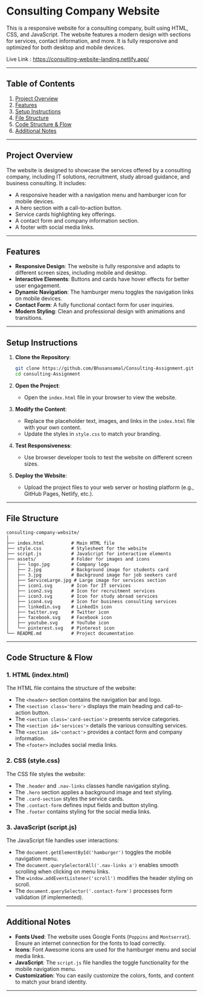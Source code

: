 # Consulting Company Website

This is a responsive website for a consulting company, built using HTML, CSS, and JavaScript. The website features a modern design with sections for services, contact information, and more. It is fully responsive and optimized for both desktop and mobile devices.

Live Link : https://consulting-website-landing.netlify.app/

---

## Table of Contents
1. [Project Overview](#project-overview)
2. [Features](#features)
3. [Setup Instructions](#setup-instructions)
4. [File Structure](#file-structure)
5. [Code Structure & Flow](#code-structure--flow)
6. [Additional Notes](#additional-notes)

---

## Project Overview
The website is designed to showcase the services offered by a consulting company, including IT solutions, recruitment, study abroad guidance, and business consulting. It includes:
- A responsive header with a navigation menu and hamburger icon for mobile devices.
- A hero section with a call-to-action button.
- Service cards highlighting key offerings.
- A contact form and company information section.
- A footer with social media links.

---

## Features
- **Responsive Design**: The website is fully responsive and adapts to different screen sizes, including mobile and desktop.
- **Interactive Elements**: Buttons and cards have hover effects for better user engagement.
- **Dynamic Navigation**: The hamburger menu toggles the navigation links on mobile devices.
- **Contact Form**: A fully functional contact form for user inquiries.
- **Modern Styling**: Clean and professional design with animations and transitions.

---

## Setup Instructions
1. **Clone the Repository**:
   ```bash
   git clone https://github.com/Bhusansamal/Consulting-Assignment.git
   cd consulting-Assignment
   ```

2. **Open the Project**:
   - Open the `index.html` file in your browser to view the website.

3. **Modify the Content**:
   - Replace the placeholder text, images, and links in the `index.html` file with your own content.
   - Update the styles in `style.css` to match your branding.

4. **Test Responsiveness**:
   - Use browser developer tools to test the website on different screen sizes.

5. **Deploy the Website**:
   - Upload the project files to your web server or hosting platform (e.g., GitHub Pages, Netlify, etc.).

---

## File Structure
```
consulting-company-website/
│
├── index.html          # Main HTML file
├── style.css           # Stylesheet for the website
├── script.js           # JavaScript for interactive elements
├── assets/             # Folder for images and icons
│   ├── logo.jpg        # Company logo
│   ├── 2.jpg           # Background image for students card
│   ├── 3.jpg           # Background image for job seekers card
│   ├── ServiceLarge.jpg # Large image for services section
│   ├── icon1.svg       # Icon for IT services
│   ├── icon2.svg       # Icon for recruitment services
│   ├── icon3.svg       # Icon for study abroad services
│   ├── icon4.svg       # Icon for business consulting services
│   ├── linkedin.svg    # LinkedIn icon
│   ├── twitter.svg     # Twitter icon
│   ├── facebook.svg    # Facebook icon
│   ├── youtube.svg     # YouTube icon
│   └── pinterest.svg   # Pinterest icon
└── README.md           # Project documentation
```

---

## Code Structure & Flow
### **1. HTML (index.html)**
The HTML file contains the structure of the website:
- The `<header>` section contains the navigation bar and logo.
- The `<section class='hero'>` displays the main heading and call-to-action button.
- The `<section class='card-section'>` presents service categories.
- The `<section id='services'>` details the various consulting services.
- The `<section id='contact'>` provides a contact form and company information.
- The `<footer>` includes social media links.

### **2. CSS (style.css)**
The CSS file styles the website:
- The `.header` and `.nav-links` classes handle navigation styling.
- The `.hero` section applies a background image and text styling.
- The `.card-section` styles the service cards.
- The `.contact-form` defines input fields and button styling.
- The `.footer` contains styling for the social media links.

### **3. JavaScript (script.js)**
The JavaScript file handles user interactions:
- The `document.getElementById('hamburger')` toggles the mobile navigation menu.
- The `document.querySelectorAll('.nav-links a')` enables smooth scrolling when clicking on menu links.
- The `window.addEventListener('scroll')` modifies the header styling on scroll.
- The `document.querySelector('.contact-form')` processes form validation (if implemented).

---

## Additional Notes
- **Fonts Used**: The website uses Google Fonts (`Poppins` and `Montserrat`). Ensure an internet connection for the fonts to load correctly.
- **Icons**: Font Awesome icons are used for the hamburger menu and social media links.
- **JavaScript**: The `script.js` file handles the toggle functionality for the mobile navigation menu.
- **Customization**: You can easily customize the colors, fonts, and content to match your brand identity.

---

